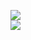 [![](https://img.shields.io/badge/Made%20With-Github%20Spray-lightgrey.svg?style=for-the-badge&logo=github)](https://github.com/Annihil/github-spray#29764)  
[![](https://i.imgur.com/2DrTn0Z.gif)](https://github.com/Annihil/github-spray)